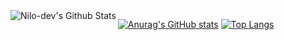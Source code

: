 <img align="left" alt="Nilo-dev's Github Stats" src="https://github-readme-stats.nilo-dev.vercel.app/api?username=Nilo-dev&show_icons=true&hide_border=true" />

[![Anurag's GitHub stats](https://github-readme-stats.nilo-dev.vercel.app/api?username=Nilo-dev)](https://github.com/anuraghazra/github-readme-stats)
[![Top Langs](https://github-readme-stats.nilo-dev.vercel.app/api/top-langs/?username=Nilo-dev)](https://github.com/anuraghazra/github-readme-stats)
<!--
vercel_app = https://github-readme-stats-rho-lyart-91.vercel.app
**Nilo-dev/Nilo-dev** is a ✨ _special_ ✨ repository because its `README.md` (this file) appears on your GitHub profile.

Here are some ideas to get you started:

- 🔭 I’m currently working on ...
- 🌱 I’m currently learning ...
- 👯 I’m looking to collaborate on ...
- 🤔 I’m looking for help with ...
- 💬 Ask me about ...
- 📫 How to reach me: ...
- 😄 Pronouns: ...
- ⚡ Fun fact: ...
-->
